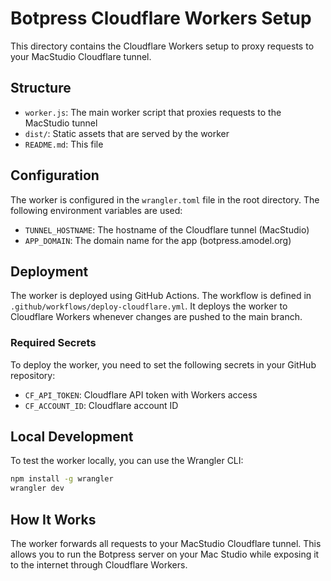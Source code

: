 # Botpress Cloudflare Workers Setup

This directory contains the Cloudflare Workers setup to proxy requests to your MacStudio Cloudflare tunnel.

## Structure

- `worker.js`: The main worker script that proxies requests to the MacStudio tunnel
- `dist/`: Static assets that are served by the worker
- `README.md`: This file

## Configuration

The worker is configured in the `wrangler.toml` file in the root directory. The following environment variables are used:

- `TUNNEL_HOSTNAME`: The hostname of the Cloudflare tunnel (MacStudio)
- `APP_DOMAIN`: The domain name for the app (botpress.amodel.org)

## Deployment

The worker is deployed using GitHub Actions. The workflow is defined in `.github/workflows/deploy-cloudflare.yml`. It deploys the worker to Cloudflare Workers whenever changes are pushed to the main branch.

### Required Secrets

To deploy the worker, you need to set the following secrets in your GitHub repository:

- `CF_API_TOKEN`: Cloudflare API token with Workers access
- `CF_ACCOUNT_ID`: Cloudflare account ID

## Local Development

To test the worker locally, you can use the Wrangler CLI:

```bash
npm install -g wrangler
wrangler dev
```

## How It Works

The worker forwards all requests to your MacStudio Cloudflare tunnel. This allows you to run the Botpress server on your Mac Studio while exposing it to the internet through Cloudflare Workers.